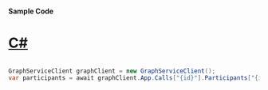 #### Sample Code
# [C#](#tab/Csharp)

```C#

GraphServiceClient graphClient = new GraphServiceClient();
var participants = await graphClient.App.Calls["{id}"].Participants["{id}"].Request().GetAsync();

```